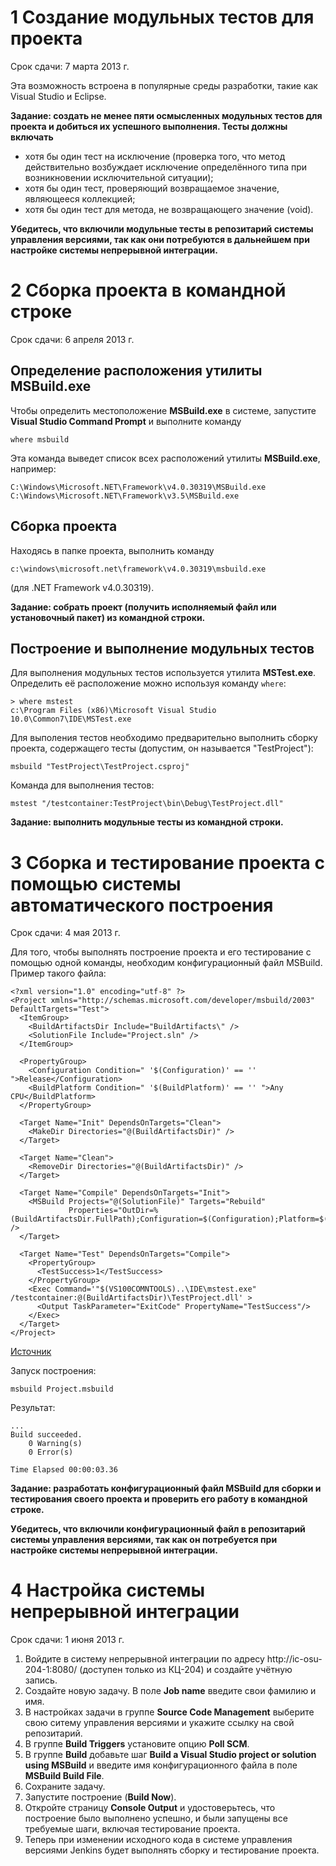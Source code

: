 # 1 Создание модульных тестов для проекта

Срок сдачи: 7 марта 2013 г.

Эта возможность встроена в популярные среды разработки, такие как Visual Studio и Eclipse.

**Задание: создать не менее пяти осмысленных модульных тестов для проекта и добиться их успешного выполнения. Тесты должны включать**

* хотя бы один тест на исключение (проверка того, что метод действительно возбуждает исключение определённого типа при возникновении исключительной ситуации);
* хотя бы один тест, проверяющий возвращаемое значение, являющееся коллекцией;
* хотя бы один тест для метода, не возвращающего значение (void).

**Убедитесь, что включили модульные тесты в репозитарий системы управления версиями, так как они потребуются в дальнейшем при настройке системы непрерывной интеграции.**



# 2 Сборка проекта в командной строке

Срок сдачи: 6 апреля 2013 г.

## Определение расположения утилиты **MSBuild.exe**

Чтобы определить местоположение **MSBuild.exe** в системе, запустите **Visual Studio Command Prompt** и выполните команду

    where msbuild

Эта команда выведет список всех расположений утилиты **MSBuild.exe**, например:

	C:\Windows\Microsoft.NET\Framework\v4.0.30319\MSBuild.exe
	C:\Windows\Microsoft.NET\Framework\v3.5\MSBuild.exe

## Сборка проекта

Находясь в папке проекта, выполнить команду

    c:\windows\microsoft.net\framework\v4.0.30319\msbuild.exe

(для .NET Framework v4.0.30319).


**Задание: cобрать проект (получить исполняемый файл или установочный пакет) из командной строки.**


## Построение и выполнение модульных тестов

Для выполнения модульных тестов используется утилита **MSTest.exe**. Определить её расположение можно используя команду `where`:

    > where mstest
    c:\Program Files (x86)\Microsoft Visual Studio 10.0\Common7\IDE\MSTest.exe

Для выполения тестов необходимо предварительно выполнить сборку проекта, содержащего тесты (допустим, он называется "TestProject"):

    msbuild "TestProject\TestProject.csproj"


Команда для выполнения тестов:

    mstest "/testcontainer:TestProject\bin\Debug\TestProject.dll"
    

**Задание: выполнить модульные тесты из командной строки.**



# 3 Сборка и тестирование проекта с помощью системы автоматического построения

Срок сдачи: 4 мая 2013 г.

Для того, чтобы выполнять построение проекта и его тестирование с помощью одной команды, необходим конфигурационный файл MSBuild. Пример такого файла:
	
	<?xml version="1.0" encoding="utf-8" ?>
	<Project xmlns="http://schemas.microsoft.com/developer/msbuild/2003" DefaultTargets="Test">
	  <ItemGroup>
	    <BuildArtifactsDir Include="BuildArtifacts\" />
	    <SolutionFile Include="Project.sln" />
	  </ItemGroup>
	
	  <PropertyGroup>
	    <Configuration Condition=" '$(Configuration)' == '' ">Release</Configuration>
	    <BuildPlatform Condition=" '$(BuildPlatform)' == '' ">Any CPU</BuildPlatform>
	  </PropertyGroup>
	
	  <Target Name="Init" DependsOnTargets="Clean">
	    <MakeDir Directories="@(BuildArtifactsDir)" />
	  </Target>
	
	  <Target Name="Clean">
	    <RemoveDir Directories="@(BuildArtifactsDir)" />
	  </Target>
	
	  <Target Name="Compile" DependsOnTargets="Init">
	    <MSBuild Projects="@(SolutionFile)" Targets="Rebuild"
	             Properties="OutDir=%(BuildArtifactsDir.FullPath);Configuration=$(Configuration);Platform=$(BuildPlatform)" />
	  </Target>
	
	  <Target Name="Test" DependsOnTargets="Compile">
	    <PropertyGroup>
	      <TestSuccess>1</TestSuccess>
	    </PropertyGroup>
	    <Exec Command='"$(VS100COMNTOOLS)..\IDE\mstest.exe" /testcontainer:@(BuildArtifactsDir)\TestProject.dll' >
	      <Output TaskParameter="ExitCode" PropertyName="TestSuccess"/>
	    </Exec>
	  </Target>
	</Project>

[Источник](http://www.infoq.com/articles/MSBuild-1)


Запуск построения:

    msbuild Project.msbuild

Результат:

    ...
	Build succeeded.
	    0 Warning(s)
	    0 Error(s)
	
	Time Elapsed 00:00:03.36
	
**Задание: разработать конфигурационный файл MSBuild для сборки и тестирования своего проекта и проверить его работу в командной строке.**

**Убедитесь, что включили конфигурационный файл в репозитарий системы управления версиями, так как он потребуется при настройке системы непрерывной интеграции.**



# 4 Настройка системы непрерывной интеграции

Срок сдачи: 1 июня 2013 г.

1. Войдите в систему непрерывной интеграции по адресу http://ic-osu-204-1:8080/ (доступен только из КЦ-204) и создайте учётную запись.
2. Создайте новую задачу. В поле **Job name** введите свои фамилию и имя.
3. В настройках задачи в группе **Source Code Management** выберите свою ситему управления версиями и укажите ссылку на свой репозитарий.
4. В группе **Build Triggers** установите опцию **Poll SCM**.
5. В группе **Build** добавьте шаг **Build a Visual Studio project or solution using MSBuild** и введите имя конфигурационного файла в поле **MSBuild Build File**.
6. Сохраните задачу.
7. Запустите построение (**Build Now**).
8. Откройте страницу **Console Output** и удостоверьтесь, что построение было выполнено успешно, и были запущены все требуемые шаги, включая тестирование проекта.
9. Теперь при изменении исходного кода в системе управления версиями Jenkins будет выполнять сборку и тестирование проекта.

